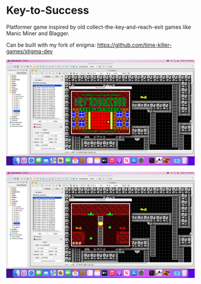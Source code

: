# Key-to-Success
Platformer game inspired by old collect-the-key-and-reach-exit games like Manic Miner and Blagger.

Can be built with my fork of enigma: https://github.com/time-killer-games/stigma-dev

![screenshot1](https://github.com/time-killer-games/Key-to-Success/raw/main/screenshot1.png "Screenshot1")

![screenshot2](https://github.com/time-killer-games/Key-to-Success/raw/main/screenshot2.png "Screenshot2")
